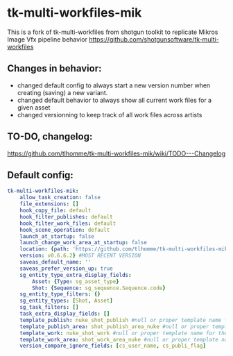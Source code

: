 tk-multi-workfiles-mik
==================
This is a fork of tk-multi-workfiles from shotgun toolkit to replicate Mikros Image Vfx pipeline behavior
https://github.com/shotgunsoftware/tk-multi-workfiles

## Changes in behavior:
* changed default config to always start a new version number when creating (saving) a new variant.
* changed default behavior to always show all current work files for a given asset
* changed versionning to keep track of all work files across artists

## TO-DO, changelog:
https://github.com/tlhomme/tk-multi-workfiles-mik/wiki/TODO---Changelog

## Default config:
```yaml
tk-multi-workfiles-mik:
    allow_task_creation: false
    file_extensions: []
    hook_copy_file: default
    hook_filter_publishes: default
    hook_filter_work_files: default
    hook_scene_operation: default
    launch_at_startup: false
    launch_change_work_area_at_startup: false
    location: {path: 'https://github.com/tlhomme/tk-multi-workfiles-mik.git', type: git,
    version: v0.6.6.2} #MOST RECENT VERSION
    saveas_default_name: ''
    saveas_prefer_version_up: true
    sg_entity_type_extra_display_fields:
        Asset: {Type: sg_asset_type}
        Shot: {Sequence: sg_sequence.Sequence.code}
    sg_entity_type_filters: {}
    sg_entity_types: [Shot, Asset]
    sg_task_filters: []
    task_extra_display_fields: []
    template_publish: nuke_shot_publish #null or proper template name for the context
    template_publish_area: shot_publish_area_nuke #null or proper template name for the context
    template_work: nuke_shot_work #null or proper template name for the context
    template_work_area: shot_work_area_nuke #null or proper template name for the context
    version_compare_ignore_fields: [cs_user_name, cs_publi_flag]
```